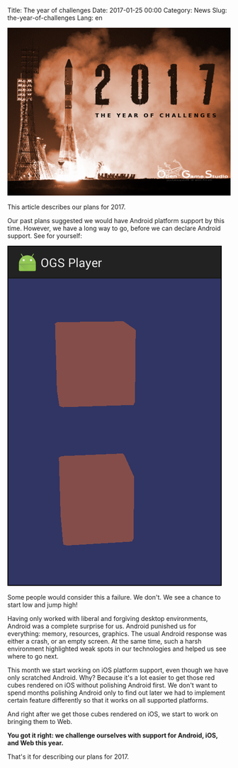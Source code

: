 Title: The year of challenges
Date: 2017-01-25 00:00
Category: News
Slug: the-year-of-challenges
Lang: en

![The year of challenges][screenshot]


This article describes our plans for 2017.

Our past plans suggested we would have Android platform support by this time. However, we have a long way to go, before we can declare Android support. See for yourself:

![Android rendering][android-rendering]

Some people would consider this a failure. We don't. We see a chance to start low and jump high!

Having only worked with liberal and forgiving desktop environments, Android was a complete surprise for us. Android punished us for everything: memory, resources, graphics. The usual Android response was either a crash, or an empty screen.
At the same time, such a harsh environment highlighted weak spots in our technologies and helped us see where to go next.

This month we start working on iOS platform support, even though we have only scratched Android. Why? Because it's a lot easier to get those red cubes rendered on iOS without polishing Android first. We don't want to spend months polishing Android only to find out later we had to implement certain feature differently so that it works on all supported platforms.

And right after we get those cubes rendered on iOS, we start to work on bringing them to Web.

**You got it right: we challenge ourselves with support for Android, iOS, and Web this year.**

That's it for describing our plans for 2017.

[screenshot]: ../../images/2017-01_the-year-of-challenges.png
[android-rendering]: ../../images/2017-01_mjin-android-gles.png

